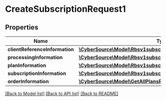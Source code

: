 # CreateSubscriptionRequest1

## Properties
Name | Type | Description | Notes
------------ | ------------- | ------------- | -------------
**clientReferenceInformation** | [**\CyberSource\Model\Rbsv1subscriptionsClientReferenceInformation**](Rbsv1subscriptionsClientReferenceInformation.md) |  | [optional] 
**processingInformation** | [**\CyberSource\Model\Rbsv1subscriptionsProcessingInformation**](Rbsv1subscriptionsProcessingInformation.md) |  | [optional] 
**planInformation** | [**\CyberSource\Model\Rbsv1subscriptionsPlanInformation**](Rbsv1subscriptionsPlanInformation.md) |  | [optional] 
**subscriptionInformation** | [**\CyberSource\Model\Rbsv1subscriptionsSubscriptionInformation**](Rbsv1subscriptionsSubscriptionInformation.md) |  | [optional] 
**orderInformation** | [**\CyberSource\Model\GetAllPlansResponseOrderInformation**](GetAllPlansResponseOrderInformation.md) |  | [optional] 

[[Back to Model list]](../README.md#documentation-for-models) [[Back to API list]](../README.md#documentation-for-api-endpoints) [[Back to README]](../README.md)


